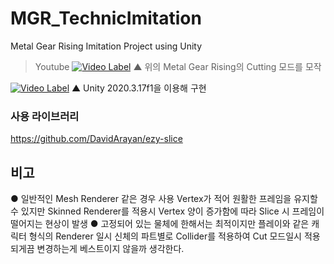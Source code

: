 # MGR_TechnicImitation
Metal Gear Rising Imitation Project using Unity


> Youtube
[![Video Label](http://img.youtube.com/vi/dRMa3uiUSvA?si=l_smaLloa_lKletM/0.jpg)](https://youtu.be/dRMa3uiUSvA?si=l_smaLloa_lKletM)
▲ 위의 Metal Gear Rising의 Cutting 모드를 모작

[![Video Label](http://img.youtube.com/vi/Si52V8eWYmU/0.jpg)](https://youtu.be/Si52V8eWYmU)
▲ Unity 2020.3.17f1을 이용해 구현

### 사용 라이브러리
https://github.com/DavidArayan/ezy-slice

## 비고
● 일반적인 Mesh Renderer 같은 경우 사용 Vertex가 적어 원활한 프레임을 유지할수 있지만 Skinned Renderer를 적용시 Vertex 양이 증가함에 따라 Slice 시 프레임이 떨어지는 현상이 발생
● 고정되어 있는 물체에 한해서는 최적이지만 플레이와 같은 캐릭터 형식의 Renderer 일시 신체의 파트별로 Collider를 적용하여 Cut 모드일시 적용되게끔 변경하는게 베스트이지 않을까 생각한다.
